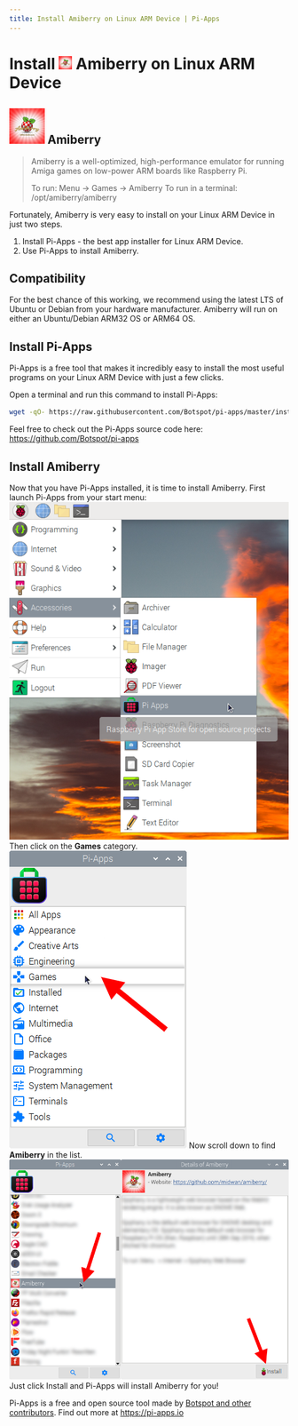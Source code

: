 ```yaml
---
title: Install Amiberry on Linux ARM Device | Pi-Apps
---
```

<div class="simple-install-content content">

# Install <img src="/img/app-icons/Amiberry/icon-64.png" height=24> Amiberry on Linux ARM Device

## <img src="/img/app-icons/Amiberry/icon-64.png"> Amiberry
> Amiberry is a well-optimized, high-performance emulator for running Amiga games on low-power ARM boards like Raspberry Pi.
> 
> To run: Menu -> Games -> Amiberry
> To run in a terminal: /opt/amiberry/amiberry

Fortunately, Amiberry is very easy to install on your Linux ARM Device in just two steps.
1. Install Pi-Apps - the best app installer for Linux ARM Device.
2. Use Pi-Apps to install Amiberry.
</div>
<div class="simple-install-content content">

## Compatibility
For the best chance of this working, we recommend using the latest LTS of Ubuntu or Debian from your hardware manufacturer.
Amiberry will run on either an Ubuntu/Debian ARM32 OS or ARM64 OS.
</div>
<div class="simple-install-content content">

## Install Pi-Apps

Pi-Apps is a free tool that makes it incredibly easy to install the most useful programs on your Linux ARM Device with just a few clicks.

Open a terminal and run this command to install Pi-Apps:
```bash
wget -qO- https://raw.githubusercontent.com/Botspot/pi-apps/master/install | bash
```
Feel free to check out the Pi-Apps source code here: https://github.com/Botspot/pi-apps
</div>
<div class="simple-install-content content">

## Install Amiberry

Now that you have Pi-Apps installed, it is time to install Amiberry.
First launch Pi-Apps from your start menu:
<img src="/img/start-menu.png">
Then click on the <b>Games</b> category.
<img src="/img/category-selections/Games.png">
Now scroll down to find <b>Amiberry</b> in the list.
<img src="/img/app-icons/Amiberry/app-selection.png">
Just click Install and Pi-Apps will install Amiberry for you!
</div>
<div class="simple-install-content content">

Pi-Apps is a free and open source tool made by [Botspot and other contributors](/about/#contributors). Find out more at https://pi-apps.io
</div>
